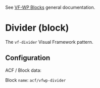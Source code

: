 See [VF-WP Blocks](/docs/blocks.md) general documentation.

# Divider (block)

The `vf-divider` Visual Framework pattern.

## Configuration

ACF / Block data:

Block `name`: `acf/vfwp-divider`
